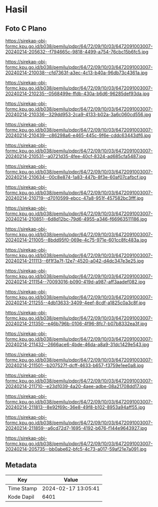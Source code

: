 # Hasil

## Foto C Plano

https://sirekap-obj-formc.kpu.go.id/b038/pemilu/pdpr/64/72/09/10/03/6472091003007-20240214-205632--f794665c-9818-4499-a754-76cbc15b6fc5.jpg

https://sirekap-obj-formc.kpu.go.id/b038/pemilu/pdpr/64/72/09/10/03/6472091003007-20240214-210038--cfd7363f-a3ec-4c13-b40a-96db73c4361a.jpg

https://sirekap-obj-formc.kpu.go.id/b038/pemilu/pdpr/64/72/09/10/03/6472091003007-20240214-210235--0568499e-ffdb-430a-b6d6-96285def93da.jpg

https://sirekap-obj-formc.kpu.go.id/b038/pemilu/pdpr/64/72/09/10/03/6472091003007-20240214-210336--329dd953-2ca9-4133-b02a-3a6c060cd556.jpg

https://sirekap-obj-formc.kpu.go.id/b038/pemilu/pdpr/64/72/09/10/03/6472091003007-20240214-210439--c86298a6-e465-445c-9f6e-cddc63443df6.jpg

https://sirekap-obj-formc.kpu.go.id/b038/pemilu/pdpr/64/72/09/10/03/6472091003007-20240214-210531--a0721d35-4fee-40cf-8324-ad685cfa5487.jpg

https://sirekap-obj-formc.kpu.go.id/b038/pemilu/pdpr/64/72/09/10/03/6472091003007-20240214-210634--00c8e874-1a83-447b-8f3e-60af07cafbcf.jpg

https://sirekap-obj-formc.kpu.go.id/b038/pemilu/pdpr/64/72/09/10/03/6472091003007-20240214-210719--d7010599-ebcc-47a8-951f-457582bc3fff.jpg

https://sirekap-obj-formc.kpu.go.id/b038/pemilu/pdpr/64/72/09/10/03/6472091003007-20240214-210851--6d8d12bc-79d6-4955-a346-f66963511186.jpg

https://sirekap-obj-formc.kpu.go.id/b038/pemilu/pdpr/64/72/09/10/03/6472091003007-20240214-211005--8bdd95f0-069e-4c75-971e-601cc8fc483a.jpg

https://sirekap-obj-formc.kpu.go.id/b038/pemilu/pdpr/64/72/09/10/03/6472091003007-20240214-211113--6f1f3a7f-12e7-4520-a042-d4dc347e3e25.jpg

https://sirekap-obj-formc.kpu.go.id/b038/pemilu/pdpr/64/72/09/10/03/6472091003007-20240214-211154--70093016-b090-419d-a987-aff3aadef082.jpg

https://sirekap-obj-formc.kpu.go.id/b038/pemilu/pdpr/64/72/09/10/03/6472091003007-20240214-211255--4db13633-3409-4eef-8cdf-a1825c0a3c8f.jpg

https://sirekap-obj-formc.kpu.go.id/b038/pemilu/pdpr/64/72/09/10/03/6472091003007-20240214-211350--e46b796b-0106-4f96-8fc7-b07b8332ea3f.jpg

https://sirekap-obj-formc.kpu.go.id/b038/pemilu/pdpr/64/72/09/10/03/6472091003007-20240214-211432--2666ace6-4bde-46da-a8a9-31dc1429e543.jpg

https://sirekap-obj-formc.kpu.go.id/b038/pemilu/pdpr/64/72/09/10/03/6472091003007-20240214-211501--b207527f-dcff-4633-b657-f3759e1ee0a8.jpg

https://sirekap-obj-formc.kpu.go.id/b038/pemilu/pdpr/64/72/09/10/03/6472091003007-20240214-211710--e23d1039-4a20-4aee-adbe-08a21708dd17.jpg

https://sirekap-obj-formc.kpu.go.id/b038/pemilu/pdpr/64/72/09/10/03/6472091003007-20240214-211813--8e92f69c-36e8-49f8-b102-8953a94aff55.jpg

https://sirekap-obj-formc.kpu.go.id/b038/pemilu/pdpr/64/72/09/10/03/6472091003007-20240214-211859--a6cd72d7-1695-4192-b676-f144e9643927.jpg

https://sirekap-obj-formc.kpu.go.id/b038/pemilu/pdpr/64/72/09/10/03/6472091003007-20240214-205735--bb0abe62-bfc5-4c73-a017-59af21e7a091.jpg


## Metadata

| Key        | Value               |
| ---------- | ------------------- |
| Time Stamp | 2024-02-17 13:05:41 |
| Kode Dapil | 6401                |




